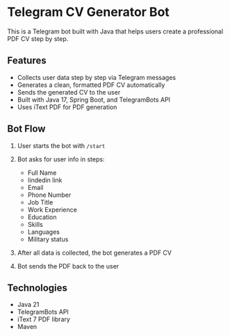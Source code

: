 # Telegram CV Generator Bot

This is a Telegram bot built with Java that helps users create a professional PDF CV step by step.

## Features

- Collects user data step by step via Telegram messages
- Generates a clean, formatted PDF CV automatically
- Sends the generated CV to the user
- Built with Java 17, Spring Boot, and TelegramBots API
- Uses iText PDF for PDF generation

## Bot Flow

1. User starts the bot with `/start`
2. Bot asks for user info in steps:
   - Full Name
   - lindedin link
   - Email
   - Phone Number
   - Job Title
   - Work Experience
   - Education
   - Skills
   - Languages
   - Military status
     
3. After all data is collected, the bot generates a PDF CV
4. Bot sends the PDF back to the user

## Technologies

- Java 21
- TelegramBots API
- iText 7 PDF library
- Maven

